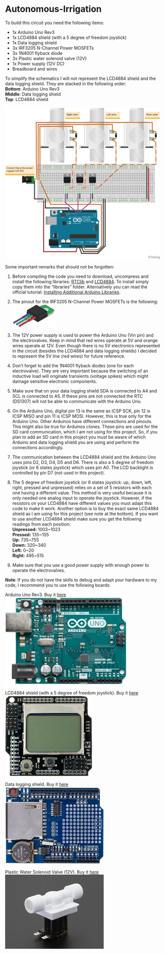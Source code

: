 # Autonomous-Irrigation

To build this circuit you need the following items:

- 1x Arduino Uno Rev3
- 1x LCD4884 shield (with a 5 degree of freedom joystick)
- 1x Data logging shield
- 3x IRF3205 N-Channel Power MOSFETs
- 3x 1N4001 flyback diode
- 3x Plastic water solenoid valve (12V)
- 1x Power supply (12V DC)
- Breadboard and wires

To simplify the schematics I will not represent the LCD4884 shield and the data logging shield. They are stacked in the following order:<br/>
**Bottom**: Arduino Uno Rev3<br/>
**Middle**: Data logging shield<br/>
**Top**: LCD4884 shield<br/>
<br/>
![alt text](resources/Autonomous-Irrigation_bb.png?raw=true)

Some important remarks that should not be forgotten:

1) Before compiling the code you need to download, uncompress and install the following libraries: [RTClib](https://github.com/adafruit/RTClib) and [LCD4884](https://github.com/alt236/LCD4884---Arduino). To install simply copy them into the “libraries” folder. Alternatively you can read the official tutorial: [Installing Additional Arduino Libraries](https://github.com/alt236/LCD4884---Arduino).

2) The pinout for the IRF3205 N-Channel Power MOSFETs is the following:<br/>
![alt text](resources/to220.png?raw=true)

3) The 12V power supply is used to power the Arduino Uno (Vin pin) and the electrovalves. Keep in mind that red wires operate at 5V and orange wires operate at 12V.
Even though there is no 5V electronics represented in the circuit (besides the LCD4884 and data logging shields) I decided to represent the 5V line (red wires) for future reference.

4) Don’t forget to add the 1N4001 flyback diodes (one for each electrovalve). They are very important because the switching of an inductive load will originate transients (voltage spikes) which might damage sensitive electronic components.

5) Make sure that on your data logging shield SDA is connected to A4 and SCL is connected to A5. If these pins are not connected the RTC (DS1307) will not be able to communicate with the Arduino Uno.

6) On the Arduino Uno, digital pin 13 is the same as ICSP SCK, pin 12 is ICSP MISO and pin 11 is ICSP MOSI. However, this is true only for the Arduino Uno.
Other Arduinos have different connections and pinouts. This might also be true for Arduinos clones. These pins are used for the SD card communication, which I am not using for this project.
So, if you plan to add an SD card in this project you must be aware of which Arduino and data logging shield you are using and perform the connections accordingly.

7) The communication between the LCD4884 shield and the Arduino Uno uses pins D2, D3, D4, D5 and D6. There is also a 5 degree of freedom joystick (or 6 states joystick) which uses pin A0. The LCD backlight is controlled by pin D7 (not used in this project).

8) The 5 degree of freedom joystick (or 6 states joystick: up, down, left, right, pressed and unpressed) relies on a set of 5 resistors with each one having a different value. This method is very useful because it is only needed one analog input to operate the joystick.
However, if the resistors on your LCD4884 have different values you must adapt this code to make it work. Another option is to buy the exact same LCD4884 shield as I am using for this project (see note at the bottom).
If you want to use another LCD4884 shield make sure you get the following readings from each position:<br/>
**Unpressed:** 1003~1023<br/>
**Pressed:** 135~155<br/>
**Up:** 735~755<br/>
**Down:** 320~340<br/>
**Left:** 0~20<br/>
**Right:** 495~515<br/>

9) Make sure that you use a good power supply with enough power to operate the electrovalves.

**Note**: If you do not have the skills to debug and adapt your hardware to my code, I recommend you to use the following boards:

Arduino Uno Rev3. Buy it [here](https://store.arduino.cc/arduino-uno-smd-rev3)<br/>
![alt text](resources/ArduinoUnoRev3SMD.jpg?raw=true)

LCD4884 shield (with a 5 degree of freedom joystick). Buy it [here](https://www.dfrobot.com/product-347.html)<br/>
![alt text](resources/LCD4884.jpg?raw=true)

Data logging shield. Buy it [here](http://hobbycomponents.com/shields/587-data-logger-shield)<br/>
![alt text](resources/DataLoggingShield.jpg?raw=true)

Plastic Water Solenoid Valve (12V). Buy it [here](https://www.adafruit.com/product/997)<br/>
![alt text](resources/SolenoidValve.jpg?raw=true)

